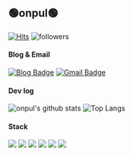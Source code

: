 ## 🟢onpul🟢
[![Hits](https://hits.seeyoufarm.com/api/count/incr/badge.svg?url=https%3A%2F%2Fgithub.com%2Fonpul&count_bg=%2379C83D&title_bg=%23555555&icon=&icon_color=%23E7E7E7&title=hits&edge_flat=false)](https://hits.seeyoufarm.com) ![followers](https://img.shields.io/github/followers/onpul?style=social)

#### Blog & Email
[![Blog Badge](https://img.shields.io/badge/-온풀투데이-2e8b57?logo=Gumtree&logoColor=white&link=https://onpul.tistory.com/)](https://onpul.tistory.com/)
[![Gmail Badge](https://img.shields.io/badge/Gmail-d14836?logo=Gmail&logoColor=white&link=mailto:chmj072@gmail.com)](mailto:chmj072@gmail.com)

#### Dev log
![onpul's github stats](https://github-readme-stats.vercel.app/api?username=onpul&count_private=true&custom_title=onpul's&nbsp;github&nbsp;&title_color=2e8b57&text_color=gray)
![Top Langs](https://github-readme-stats.vercel.app/api/top-langs/?username=onpul&layout=compact&custom_title=My&nbsp;Language&nbsp;&title_color=2e8b57&text_color=gray)

#### Stack
<div>
  <img src="https://img.shields.io/badge/java-007396?logo=java&logoColor=white"> 
  <img src="https://img.shields.io/badge/oracle-F80000?logo=oracle&logoColor=white"> 
  <img src="https://img.shields.io/badge/html5-E34F26?logo=html5&logoColor=white"> 
  <img src="https://img.shields.io/badge/css-1572B6?logo=css3&logoColor=white"> 
  <img src="https://img.shields.io/badge/git-F05032?logo=git&logoColor=white">
  <img src="https://img.shields.io/badge/github-181717?logo=github&logoColor=white">
</div>
